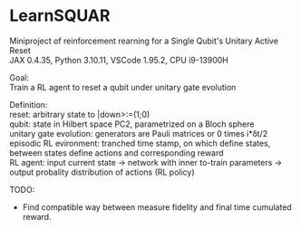 # LearnSQUAR 
Miniproject of reinforcement rearning for a Single Qubit's Unitary Active Reset  
JAX 0.4.35, Python 3.10.11, VSCode 1.95.2, CPU i9-13900H  
  
Goal:  
Train a RL agent to reset a qubit under unitary gate evolution  
  
Definition:  
reset: arbitrary state to |down>:=(1;0)  
qubit: state in Hilbert space PC2, parametrized on a Bloch sphere  
unitary gate evolution: generators are Pauli matrices or 0 times i*δt/2  
episodic RL evironment: tranched time stamp, on which define states, between states define actions and corresponding reward  
RL agent: input current state -> network with inner to-train parameters -> output probality distribution of actions (RL policy)  
  
TODO:  
- Find compatible way between measure fidelity and final time cumulated reward.
 
